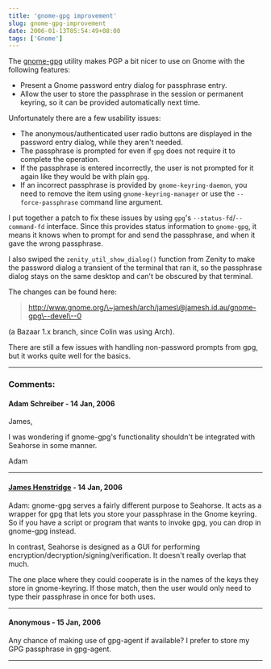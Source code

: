 ```yaml
---
title: 'gnome-gpg improvement'
slug: gnome-gpg-improvement
date: 2006-01-13T05:54:49+08:00
tags: ['Gnome']
---
```


The [gnome-gpg](http://people.redhat.com/~walters/gnome-gpg/) utility
makes PGP a bit nicer to use on Gnome with the following features:

-   Present a Gnome password entry dialog for passphrase entry.
-   Allow the user to store the passphrase in the session or permanent
    keyring, so it can be provided automatically next time.

Unfortunately there are a few usability issues:

-   The anonymous/authenticated user radio buttons are displayed in the
    password entry dialog, while they aren\'t needed.
-   The passphrase is prompted for even if `gpg` does not require it to
    complete the operation.
-   If the passphrase is entered incorrectly, the user is not prompted
    for it again like they would be with plain `gpg`.
-   If an incorrect passphrase is provided by `gnome-keyring-daemon`,
    you need to remove the item using `gnome-keyring-manager` or use the
    `--force-passphrase` command line argument.

I put together a patch to fix these issues by using `gpg`\'s
`--status-fd`/`--command-fd` interface. Since this provides status
information to `gnome-gpg`, it means it knows when to prompt for and
send the passphrase, and when it gave the wrong passphrase.

I also swiped the `zenity_util_show_dialog()` function from Zenity to
make the password dialog a transient of the terminal that ran it, so the
passphrase dialog stays on the same desktop and can\'t be obscured by
that terminal.

The changes can be found here:

> http://www.gnome.org/\~jamesh/arch/james\@jamesh.id.au/gnome-gpg\--devel\--0

(a Bazaar 1.x branch, since Colin was using Arch).

There are still a few issues with handling non-password prompts from
gpg, but it works quite well for the basics.

---
### Comments:
#### Adam Schreiber - <time datetime="2006-01-14 00:34:33">14 Jan, 2006</time>

James,

I was wondering if gnome-gpg\'s functionality shouldn\'t be integrated
with Seahorse in some manner.

Adam

---
#### [James Henstridge](http://blogs.gnome.org/jamesh) - <time datetime="2006-01-14 12:55:47">14 Jan, 2006</time>

Adam: gnome-gpg serves a fairly different purpose to Seahorse. It acts
as a wrapper for gpg that lets you store your passphrase in the Gnome
keyring. So if you have a script or program that wants to invoke gpg,
you can drop in gnome-gpg instead.

In contrast, Seahorse is designed as a GUI for performing
encryption/decryption/signing/verification. It doesn\'t really overlap
that much.

The one place where they could cooperate is in the names of the keys
they store in gnome-keyring. If those match, then the user would only
need to type their passphrase in once for both uses.

---
#### Anonymous - <time datetime="2006-01-15 09:09:00">15 Jan, 2006</time>

Any chance of making use of gpg-agent if available? I prefer to store my
GPG passphrase in gpg-agent.

---
